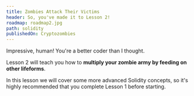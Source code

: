 ```yaml
---
title: Zombies Attack Their Victims
header: So, you've made it to Lesson 2!
roadmap: roadmap2.jpg
path: solidity
publishedOn: Cryptozombies
---
```


Impressive, human! You're a better coder than I thought.

Lesson 2 will teach you how to **multiply your zombie army by feeding on other lifeforms**.

In this lesson we will cover some more advanced Solidity concepts, so it's highly
recommended that you complete Lesson 1 before starting.
